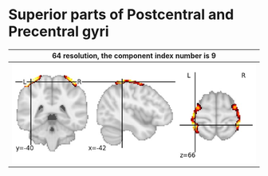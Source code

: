 # **Superior parts of Postcentral and Precentral gyri**

| 64 resolution, the component index number is 9|  
|:---:|  
| ![Component 64](../64/final/9.jpg "From component 64: Superior parts of Postcentral and Precentral gyri") |
